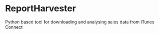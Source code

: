 ReportHarvester
===============

Python based tool for downloading and analysing sales data from iTunes Connect
